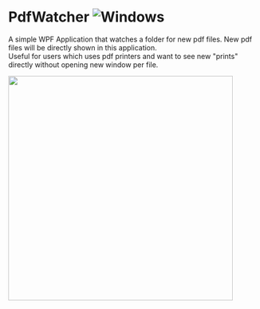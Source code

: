 # PdfWatcher ![Windows](https://img.shields.io/badge/Windows-0078D6?style=flat-square&logo=windows)

A simple WPF Application that watches a folder for new pdf files. New pdf files will be directly shown in this application.  
Useful for users which uses pdf printers and want to see new "prints" directly without opening new window per file.  
  
<img align="center" width="450" src="https://user-images.githubusercontent.com/66949634/228052079-a3465bc8-b255-43e6-a077-7ac600b42e14.png">
